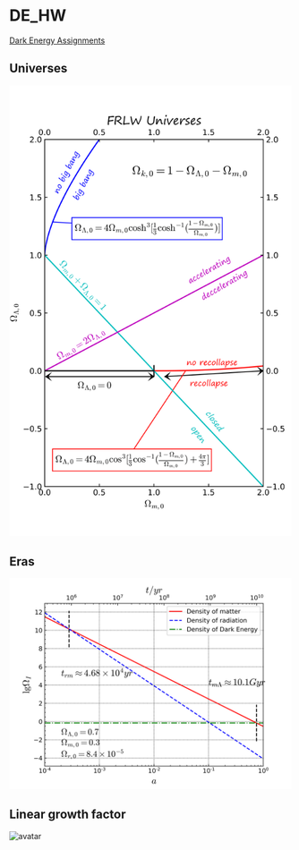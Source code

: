 # DE_HW
[Dark Energy Assignments](DE.pdf)
## Universes
![avatar](Universes.png)
## Eras
![avatar](Era_rmL.png)
## Linear growth factor
![avatar](Ga.png)
